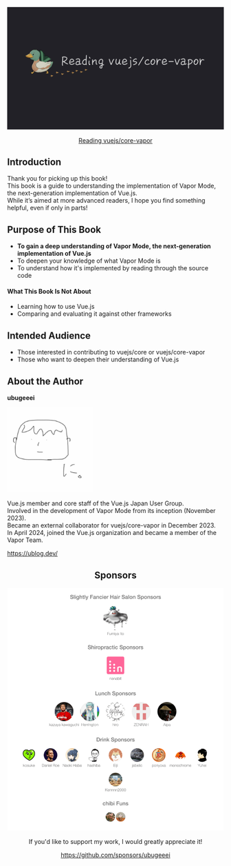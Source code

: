 <div align="center">

<a href="https://ubugeeei.github.io/reading-vuejs-core-vapor/" target="_blank">

<img src="./src/public/cover.png" width="1000px" alt="Reading vuejs/core-vapor"/>

</a>

[Reading vuejs/core-vapor](https://ubugeeei.github.io/reading-vuejs-core-vapor/)

</div>

## Introduction

Thank you for picking up this book!\
This book is a guide to understanding the implementation of Vapor Mode, the next-generation implementation of Vue.js.\
While it’s aimed at more advanced readers, I hope you find something helpful, even if only in parts!

## Purpose of This Book

- **To gain a deep understanding of Vapor Mode, the next-generation implementation of Vue.js**
- To deepen your knowledge of what Vapor Mode is
- To understand how it's implemented by reading through the source code

#### What This Book Is Not About

- Learning how to use Vue.js
- Comparing and evaluating it against other frameworks

## Intended Audience

- Those interested in contributing to vuejs/core or vuejs/core-vapor
- Those who want to deepen their understanding of Vue.js

## About the Author

**ubugeeei**

<img src="./src/public/ubugeeei.jpg" alt="ubugeeei" width="200" />

Vue.js member and core staff of the Vue.js Japan User Group.\
Involved in the development of Vapor Mode from its inception (November 2023).\
Became an external collaborator for vuejs/core-vapor in December 2023.\
In April 2024, joined the Vue.js organization and became a member of the Vapor Team.

https://ublog.dev/



<div align="center">

## Sponsors

<a href="https://github.com/sponsors/ubugeeei">
  <img src="https://raw.githubusercontent.com/ubugeeei/sponsors/main/sponsors.png" alt="ubugeeei's sponsors" />
</a>

If you'd like to support my work, I would greatly appreciate it!

https://github.com/sponsors/ubugeeei

</div>
